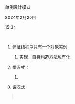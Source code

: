 单例设计模式

2024年2月20日

15:34

 

1.  保证线程中只有一个对象实例

    1.  实现：自身构造方法私有化

2.  懒汉式：

    1.   

3.  饿汉式

>  
